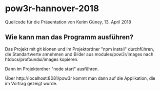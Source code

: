 # pow3r-hannover-2018

Quellcode für die Präsentation von Kerim Güney, 13. April 2018

## Wie kann man das Programm ausführen?

Das Projekt mit git klonen und im Projektordner "npm install" durchführen, die Standartwerte annehmen und Bilder aus modules/pow3r/images nach htdocs/profoundui/images kopieren.

Dann im Projektordner "node start" ausführen.

Über http://localhost:8081/pow3r kommt man dann auf die Applikation, die im Vortrag gezeigt wurde.
